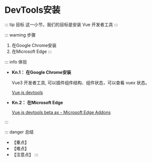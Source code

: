 # DevTools安装

::: tip 目标
这一小节，我们的目标是安装 Vue 开发者工具
:::

::: warning 步骤

1. 在Google Chrome安装
2. 在Microsoft Edge
:::

::: info 体验

* **Kn.1： 在Google Chrome安装**

  Vue3 开发者工具, 可以插件组件结构、组件状态，可以查看 vuex 状态。

  [Vue.js devtools](https://chrome.google.com/webstore/detail/vuejs-devtools/ljjemllljcmogpfapbkkighbhhppjdbg)

* **Kn.2： 在Microsoft Edge**

  [Vue.js devtools beta ax - Microsoft Edge Addons](https://microsoftedge.microsoft.com/addons/detail/vuejs-devtools-beta-ax/khampijcelfojpjcmmiibmhfkhacjhhj)

:::

::: danger 总结

* 【重点】
* 【难点】
* 【注意点】
:::
